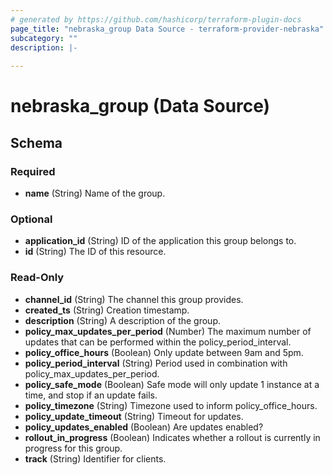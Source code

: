 ```yaml
---
# generated by https://github.com/hashicorp/terraform-plugin-docs
page_title: "nebraska_group Data Source - terraform-provider-nebraska"
subcategory: ""
description: |-
  
---
```


# nebraska_group (Data Source)





<!-- schema generated by tfplugindocs -->
## Schema

### Required

- **name** (String) Name of the group.

### Optional

- **application_id** (String) ID of the application this group belongs to.
- **id** (String) The ID of this resource.

### Read-Only

- **channel_id** (String) The channel this group provides.
- **created_ts** (String) Creation timestamp.
- **description** (String) A description of the group.
- **policy_max_updates_per_period** (Number) The maximum number of updates that can be performed within the policy_period_interval.
- **policy_office_hours** (Boolean) Only update between 9am and 5pm.
- **policy_period_interval** (String) Period used in combination with policy_max_updates_per_period.
- **policy_safe_mode** (Boolean) Safe mode will only update 1 instance at a time, and stop if an update fails.
- **policy_timezone** (String) Timezone used to inform policy_office_hours.
- **policy_update_timeout** (String) Timeout for updates.
- **policy_updates_enabled** (Boolean) Are updates enabled?
- **rollout_in_progress** (Boolean) Indicates whether a rollout is currently in progress for this group.
- **track** (String) Identifier for clients.


